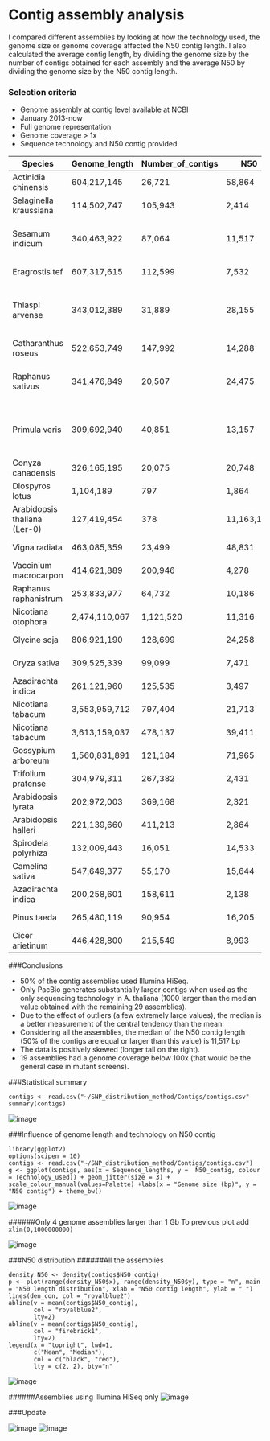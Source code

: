Contig assembly analysis
===

I compared different assemblies by looking at how the technology used, the genome size or genome coverage affected the N50 contig length. I also calculated the average contig length, by dividing the genome size by the number of contigs obtained for each assembly and the average N50 by dividing the genome size by the N50 contig length.

### Selection criteria
- Genome assembly at contig level available at NCBI
- January 2013-now
- Full genome representation
- Genome coverage > 1x
- Sequence technology and N50 contig provided


Species|Genome_length|Number_of_contigs|N50|Coverage|Technology
-----|-----|-----|-----|-----|-----:
Actinidia chinensis|604,217,145|26,721 | 58,864| 150.0x|Illumina HiSeq
Selaginella kraussiana | 114,502,747 | 105,943 | 2,414  | 150.0x | Illumina HiSeq
Sesamum indicum | 340,463,922 |87,064 | 11,517 | 85.0x | 454; Illumina; Illumina MiSeq
Eragrostis tef | 607,317,615 |112,599 | 7,532  | 54.0x |454; Illumina HiSeq
Thlaspi arvense| 343,012,389 |31,889 | 28,155 | 80.0x | Illumina HiSeq; Illumina MiSeq; PacBio
Catharanthus roseus| 522,653,749 |147,992 |14,288| 50.0x | Illumina HiSeq
Raphanus sativus|341,476,849|20,507 | 24,475 |267.0x| 454; PacBio; Illumina HiSeq; ABI3730
Primula veris|309,692,940 |40,851 | 13,157 | 116.0x | Illumina HiSeq; Illumina MiSeq; PacBio
Conyza canadensis |326,165,195 |20,075 | 20,748| 350.0x|454; Illumina HiSeq;PacBio
Diospyros lotus |1,104,189 |797 | 1,864| 23.0x| Illumina HiSeq
Arabidopsis thaliana (Ler-0) |127,419,454|378 |11,163,166| 140.0x| PacBio
Vigna radiata |463,085,359 |23,499 | 48,831 | 300.0x | Illumina HiSeq
Vaccinium macrocarpon |414,621,889 |200,946 | 4,278 | 20.0x | Illumina GAIIx
Raphanus raphanistrum  |253,833,977 |64,732 | 10,186 | 47.0x | Illumina GAII; 454
Nicotiana otophora |2,474,110,067 |1,121,520 | 11,316 | 66.0x| Illumina HiSeq
Glycine soja |806,921,190|128,699 | 24,258 | 63.1.0x| Illumina GAIIx
Oryza sativa |309,525,339 |99,099 | 7,471 | 27.0x| Illumina HiSeq
Azadirachta indica |261,121,960 |125,535| 3,497 | 21.0x| Illumina HiSeq
Nicotiana tabacum |3,553,959,712 |797,404| 21,713 | 29.0x| Illumina HiSeq
Nicotiana tabacum |3,613,159,037 |478,137| 39,411 | 49.0x| Illumina HiSeq
Gossypium arboreum |1,560,831,891 |121,184| 71,965 | 110x| Illumina HiSeq
Trifolium pratense|304,979,311 |267,382| 2,431 | 58x| Illumina HiSeq
Arabidopsis lyrata |202,972,003 |369,168| 2,321 | 279.3x| Illumina HiSeq
Arabidopsis halleri |221,139,660 |411,213| 2,864 | 167.9x| Illumina HiSeq
Spirodela polyrhiza|132,009,443 |16,051|14,533 | 22.0x| 454; ABI3730
Camelina sativa|547,649,377 |55,170|15,644 | 160.0x| 454; Illumina
Azadirachta indica|200,258,601 |158,611|2,138 | 12.0x| Illumina HiSeq
Pinus taeda|265,480,119|90,954|16,205 | 50x| Illumina GAIIx
Cicer arietinum|446,428,800|215,549|8,993 | 13x| 454; Illumina GAIIx



###Conclusions

- 50% of the contig assemblies used Illumina HiSeq. 
- Only PacBio generates substantially larger contigs when used as the only sequencing technology in A. thaliana (1000 larger than the median value obtained with the remaining 29 assemblies). 
- Due to the effect of outliers (a few extremely large values), the median is a better measurement of the central tendency than the mean. 
- Considering all the assemblies, the median of the N50 contig length (50% of the contigs are equal or larger than this value) is 11,517 bp
- The data is positively skewed (longer tail on the right). 
- 19 assemblies had a genome coverage below 100x (that would be the general case in mutant screens). 


###Statistical summary

```
contigs <- read.csv("~/SNP_distribution_method/Contigs/contigs.csv"
summary(contigs)
```

![image](Summaries/all_contigs.png)


###Influence of genome length and technology on N50 contig
```
library(ggplot2)
options(scipen = 10)
contigs <- read.csv("~/SNP_distribution_method/Contigs/contigs.csv")
g <- ggplot(contigs, aes(x = Sequence_lengths, y =  N50_contig, colour = Technology_used)) + geom_jitter(size = 3) + scale_colour_manual(values=Palette) +labs(x = "Genome size (bp)", y = "N50 contig") + theme_bw() 
```
![image](Jitter_plots/N50_genome_size.png)

######Only 4 genome assemblies larger than 1 Gb
To previous plot add ```xlim(0,1000000000)```

![image](Jitter_plots/N50_1Gb.png)

###N50 distribution
######All the assemblies

```
density_N50 <- density(contigs$N50_contig)
p <- plot(range(density_N50$x), range(density_N50$y), type = "n", main = "N50 length distribution", xlab = "N50 contig length", ylab = " ")
lines(den_con, col = "royalblue2")
abline(v = mean(contigs$N50_contig),
       col = "royalblue2",
       lty=2)
abline(v = mean(contigs$N50_contig), 
       col = "firebrick1", 
       lty=2)
legend(x = "topright", lwd=1,
       c("Mean", "Median"),
       col = c("black", "red"),
       lty = c(2, 2), bty="n"
 ```![image](Distributions/median_mean.png)

######Assemblies using Illumina HiSeq only 
![image](Distributions/median_mean_illumina.png)




###Update

![image](Distributions/density_all.png)
![image](Distributions/illumina_gam.png)


